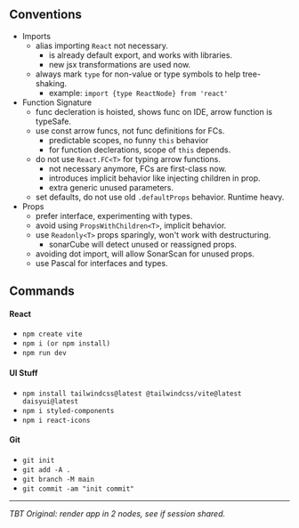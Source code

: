 ## Conventions

- Imports
  - alias importing `React` not necessary.
    - is already default export, and works with libraries.
    - new jsx transformations are used now.
  - always mark `type` for non-value or type symbols to help tree-shaking.
    - example: `import {type ReactNode} from 'react'`
- Function Signature
  - func decleration is hoisted, shows func on IDE, arrow function is typeSafe.
  - use const arrow funcs, not func definitions for FCs.
    - predictable scopes, no funny `this` behavior
    - for function declerations, scope of `this` depends.
  - do not use `React.FC<T>` for typing arrow functions.
    - not necessary anymore, FCs are first-class now.
    - introduces implicit behavior like injecting children in prop.
    - extra generic unused parameters.
  - set defaults, do not use old `.defaultProps` behavior. Runtime heavy.
- Props
  - prefer interface, experimenting with types.
  - avoid using `PropsWithChildren<T>`, implicit behavior.
  - use `Readonly<T>` props sparingly, won't work with destructuring.
    - sonarCube will detect unused or reassigned props.
  - avoiding dot import, will allow SonarScan for unused props.
  - use Pascal for interfaces and types.

## Commands

#### React

- `npm create vite`
- `npm i (or npm install)`
- `npm run dev`

#### UI Stuff

- `npm install tailwindcss@latest @tailwindcss/vite@latest daisyui@latest`
- `npm i styled-components`
- `npm i react-icons`

#### Git

- `git init`
- `git add -A .`
- `git branch -M main`
- `git commit -am "init commit"`


---
*TBT Original: render app in 2 nodes, see if session shared.*